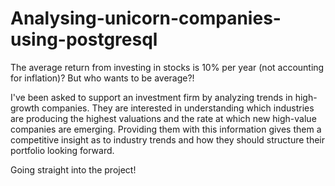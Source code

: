 # Analysing-unicorn-companies-using-postgresql


The average return from investing in stocks is 10% per year (not accounting for inflation)? But who wants to be average?!

I've been asked to support an investment firm by analyzing trends in high-growth companies. They are interested in understanding which industries are producing the highest valuations and the rate at which new high-value companies are emerging. Providing them with this information gives them a competitive insight as to industry trends and how they should structure their portfolio looking forward.

Going straight into the project!
